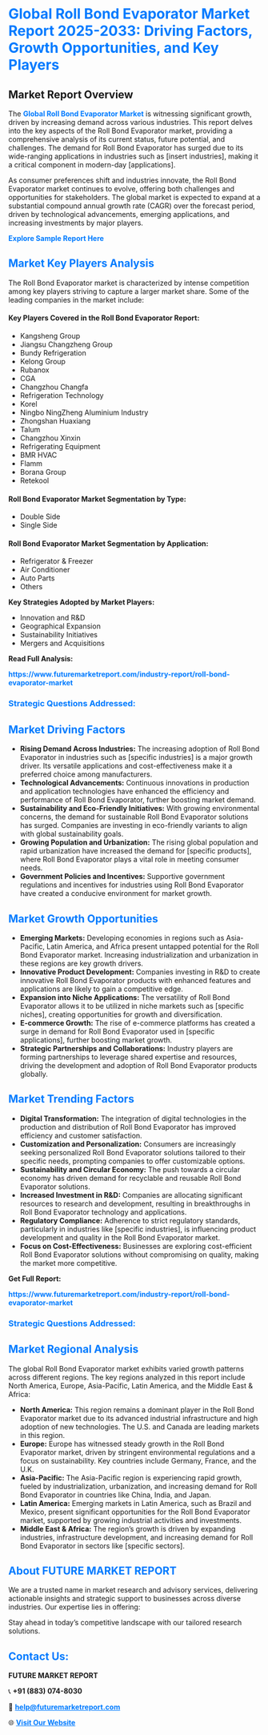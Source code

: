 <h1 style="color: #007BFF;">Global Roll Bond Evaporator Market Report 2025-2033: Driving Factors, Growth Opportunities, and Key Players</h1>

<section id="overview">
<h2>Market Report Overview</h2>
<p>The <a href="https://www.futuremarketreport.com/industry-report/roll-bond-evaporator-market" style="color: #007BFF; text-decoration: none;"><strong>Global Roll Bond Evaporator Market</strong></a> is witnessing significant growth, driven by increasing demand across various industries. This report delves into the key aspects of the Roll Bond Evaporator market, providing a comprehensive analysis of its current status, future potential, and challenges. The demand for Roll Bond Evaporator has surged due to its wide-ranging applications in industries such as [insert industries], making it a critical component in modern-day [applications].</p>
<p>As consumer preferences shift and industries innovate, the Roll Bond Evaporator market continues to evolve, offering both challenges and opportunities for stakeholders. The global market is expected to expand at a substantial compound annual growth rate (CAGR) over the forecast period, driven by technological advancements, emerging applications, and increasing investments by major players.</p>
</section>

<section id="overview">
<p><a href="https://www.futuremarketreport.com/request-sample/reportId=27026" style="color: #007BFF; text-decoration: none;"><strong>Explore Sample Report Here</strong></a></p>
</section>

<section id="key-players">
<h2 style="color: #007BFF;">Market Key Players Analysis</h2>
<p>The Roll Bond Evaporator market is characterized by intense competition among key players striving to capture a larger market share. Some of the leading companies in the market include:</p>
<h4>Key Players Covered in the Roll Bond Evaporator Report:</h4>
<ul><li>Kangsheng Group</li><li>Jiangsu Changzheng Group</li><li>Bundy Refrigeration</li><li>Kelong Group</li><li>Rubanox</li><li>CGA</li><li>Changzhou Changfa</li><li>Refrigeration Technology</li><li>Korel</li><li>Ningbo NingZheng Aluminium Industry</li><li>Zhongshan Huaxiang</li><li>Talum</li><li>Changzhou Xinxin</li><li>Refrigerating Equipment</li><li>BMR HVAC</li><li>Flamm</li><li>Borana Group</li><li>Retekool</li></ul>
<h4>Roll Bond Evaporator Market Segmentation by Type:</h4>
<ul><li>Double Side</li><li>Single Side</li></ul>

<h4>Roll Bond Evaporator Market Segmentation by Application:</h4>
<ul><li>Refrigerator &amp; Freezer</li><li>Air Conditioner</li><li>Auto Parts</li><li>Others</li></ul>
<p><strong>Key Strategies Adopted by Market Players:</strong></p>
<ul>
<li>Innovation and R&D</li>
<li>Geographical Expansion</li>
<li>Sustainability Initiatives</li>
<li>Mergers and Acquisitions</li>
</ul>
</section>

<section>
<p><strong>Read Full Analysis: </strong></p><a href="https://www.futuremarketreport.com/industry-report/roll-bond-evaporator-market" style="color: #007BFF; text-decoration: none;"><strong>https://www.futuremarketreport.com/industry-report/roll-bond-evaporator-market</strong></a>
<h3 style="color: #007BFF;">Strategic Questions Addressed:</h3>
</section>

<section id="driving-factors">
<h2 style="color: #007BFF;">Market Driving Factors</h2>
<ul>
<li><strong>Rising Demand Across Industries:</strong> The increasing adoption of Roll Bond Evaporator in industries such as [specific industries] is a major growth driver. Its versatile applications and cost-effectiveness make it a preferred choice among manufacturers.</li>
<li><strong>Technological Advancements:</strong> Continuous innovations in production and application technologies have enhanced the efficiency and performance of Roll Bond Evaporator, further boosting market demand.</li>
<li><strong>Sustainability and Eco-Friendly Initiatives:</strong> With growing environmental concerns, the demand for sustainable Roll Bond Evaporator solutions has surged. Companies are investing in eco-friendly variants to align with global sustainability goals.</li>
<li><strong>Growing Population and Urbanization:</strong> The rising global population and rapid urbanization have increased the demand for [specific products], where Roll Bond Evaporator plays a vital role in meeting consumer needs.</li>
<li><strong>Government Policies and Incentives:</strong> Supportive government regulations and incentives for industries using Roll Bond Evaporator have created a conducive environment for market growth.</li>
</ul>
</section>

<section id="growth-opportunities">
<h2 style="color: #007BFF;">Market Growth Opportunities</h2>
<ul>
<li><strong>Emerging Markets:</strong> Developing economies in regions such as Asia-Pacific, Latin America, and Africa present untapped potential for the Roll Bond Evaporator market. Increasing industrialization and urbanization in these regions are key growth drivers.</li>
<li><strong>Innovative Product Development:</strong> Companies investing in R&D to create innovative Roll Bond Evaporator products with enhanced features and applications are likely to gain a competitive edge.</li>
<li><strong>Expansion into Niche Applications:</strong> The versatility of Roll Bond Evaporator allows it to be utilized in niche markets such as [specific niches], creating opportunities for growth and diversification.</li>
<li><strong>E-commerce Growth:</strong> The rise of e-commerce platforms has created a surge in demand for Roll Bond Evaporator used in [specific applications], further boosting market growth.</li>
<li><strong>Strategic Partnerships and Collaborations:</strong> Industry players are forming partnerships to leverage shared expertise and resources, driving the development and adoption of Roll Bond Evaporator products globally.</li>
</ul>
</section>

<section id="trending-factors">
<h2 style="color: #007BFF;">Market Trending Factors</h2>
<ul>
<li><strong>Digital Transformation:</strong> The integration of digital technologies in the production and distribution of Roll Bond Evaporator has improved efficiency and customer satisfaction.</li>
<li><strong>Customization and Personalization:</strong> Consumers are increasingly seeking personalized Roll Bond Evaporator solutions tailored to their specific needs, prompting companies to offer customizable options.</li>
<li><strong>Sustainability and Circular Economy:</strong> The push towards a circular economy has driven demand for recyclable and reusable Roll Bond Evaporator solutions.</li>
<li><strong>Increased Investment in R&D:</strong> Companies are allocating significant resources to research and development, resulting in breakthroughs in Roll Bond Evaporator technology and applications.</li>
<li><strong>Regulatory Compliance:</strong> Adherence to strict regulatory standards, particularly in industries like [specific industries], is influencing product development and quality in the Roll Bond Evaporator market.</li>
<li><strong>Focus on Cost-Effectiveness:</strong> Businesses are exploring cost-efficient Roll Bond Evaporator solutions without compromising on quality, making the market more competitive.</li>
</ul>
</section>

<section>
<p><strong>Get Full Report: </strong></p><a href="https://www.futuremarketreport.com/industry-report/roll-bond-evaporator-market" style="color: #007BFF; text-decoration: none;"><strong>https://www.futuremarketreport.com/industry-report/roll-bond-evaporator-market</strong></a>
<h3 style="color: #007BFF;">Strategic Questions Addressed:</h3>
</section>


<section id="regional-analysis">
<h2 style="color: #007BFF;">Market Regional Analysis</h2>
<p>The global Roll Bond Evaporator market exhibits varied growth patterns across different regions. The key regions analyzed in this report include North America, Europe, Asia-Pacific, Latin America, and the Middle East & Africa:</p>
<ul>
<li><strong>North America:</strong> This region remains a dominant player in the Roll Bond Evaporator market due to its advanced industrial infrastructure and high adoption of new technologies. The U.S. and Canada are leading markets in this region.</li>
<li><strong>Europe:</strong> Europe has witnessed steady growth in the Roll Bond Evaporator market, driven by stringent environmental regulations and a focus on sustainability. Key countries include Germany, France, and the U.K.</li>
<li><strong>Asia-Pacific:</strong> The Asia-Pacific region is experiencing rapid growth, fueled by industrialization, urbanization, and increasing demand for Roll Bond Evaporator in countries like China, India, and Japan.</li>
<li><strong>Latin America:</strong> Emerging markets in Latin America, such as Brazil and Mexico, present significant opportunities for the Roll Bond Evaporator market, supported by growing industrial activities and investments.</li>
<li><strong>Middle East & Africa:</strong> The region’s growth is driven by expanding industries, infrastructure development, and increasing demand for Roll Bond Evaporator in sectors like [specific sectors].</li>
</ul>
</section>

<footer>
<h2 style="color: #007BFF;">About FUTURE MARKET REPORT</h2>
<p>We are a trusted name in market research and advisory services, delivering actionable insights and strategic support to businesses across diverse industries. Our expertise lies in offering:</p>

<p>Stay ahead in today’s competitive landscape with our tailored research solutions.</p>

<h2 style="color: #007BFF;">Contact Us:</h2>
<p><strong>FUTURE MARKET REPORT</strong></p>
<p>📞 <strong>+91 (883) 074-8030</strong></p>
<p>📧 <strong><a href="mailto:help@futuremarketreport.com" style="color: #007BFF;">help@futuremarketreport.com</a></strong></p>
<p>🌐 <strong><a href="https://www.futuremarketreport.com/" style="color: #007BFF;">Visit Our Website</a></strong></p>
</footer>